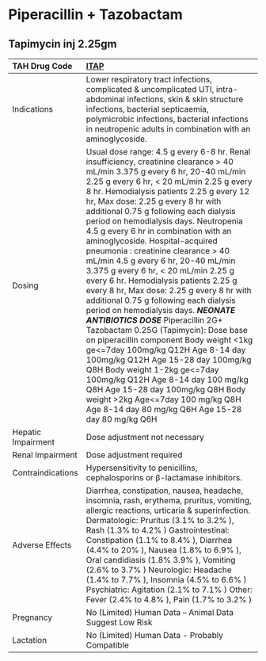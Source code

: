 # Piperacillin + Tazobactam

## Tapimycin inj 2.25gm

| TAH Drug Code      | [**ITAP**](https://www.tahsda.org.tw/drugs/hissearch.php?drug_code=ITAP)                                                                                                                                                                                                                                                                                                                                                                                                                                                                                                                                                                                                                                                                                                                                                                                                                                                                                                                                                                                                                                                      |
|:-------------------|:------------------------------------------------------------------------------------------------------------------------------------------------------------------------------------------------------------------------------------------------------------------------------------------------------------------------------------------------------------------------------------------------------------------------------------------------------------------------------------------------------------------------------------------------------------------------------------------------------------------------------------------------------------------------------------------------------------------------------------------------------------------------------------------------------------------------------------------------------------------------------------------------------------------------------------------------------------------------------------------------------------------------------------------------------------------------------------------------------------------------------|
| Indications        | Lower respiratory tract infections, complicated & uncomplicated UTI, intra-abdominal infections, skin & skin structure infections, bacterial septicaemia, polymicrobic infections, bacterial infections in neutropenic adults in combination with an aminoglycoside.                                                                                                                                                                                                                                                                                                                                                                                                                                                                                                                                                                                                                                                                                                                                                                                                                                                          |
| Dosing             | Usual dose range: 4.5 g every 6-8 hr. Renal insufficiency, creatinine clearance > 40 mL/min 3.375 g every 6 hr, 20-40 mL/min 2.25 g every 6 hr, < 20 mL/min 2.25 g every 8 hr. Hemodialysis patients 2.25 g every 12 hr, Max dose: 2.25 g every 8 hr with additional 0.75 g following each dialysis period on hemodialysis days. Neutropenia 4.5 g every 6 hr in combination with an aminoglycoside. Hospital-acquired pneumonia : creatinine clearance > 40 mL/min 4.5 g every 6 hr, 20-40 mL/min 3.375 g every 6 hr, < 20 mL/min 2.25 g every 6 hr. Hemodialysis patients 2.25 g every 8 hr, Max dose: 2.25 g every 8 hr with additional 0.75 g following each dialysis period on hemodialysis days. *****NEONATE ANTIBIOTICS DOSE***** Piperacillin 2G+ Tazobactam 0.25G (Tapimycin): Dose base on piperacillin component Body weight <1kg ge<=7day 100mg/kg Q12H  Age 8-14 day 100mg/kg Q12H  Age 15-28 day 100mg/kg Q8H Body weight 1-2kg ge<=7day 100mg/kg Q12H  Age 8-14 day 100 mg/kg Q8H  Age 15-28 day 100mg/kg Q8H Body weight >2kg Age<=7day 100 mg/kg Q8H  Age 8-14 day 80 mg/kg Q6H  Age 15-28 day 80 mg/kg Q6H |
| Hepatic Impairment | Dose adjustment not necessary                                                                                                                                                                                                                                                                                                                                                                                                                                                                                                                                                                                                                                                                                                                                                                                                                                                                                                                                                                                                                                                                                                 |
| Renal Impairment   | Dose adjustment required                                                                                                                                                                                                                                                                                                                                                                                                                                                                                                                                                                                                                                                                                                                                                                                                                                                                                                                                                                                                                                                                                                      |
| Contraindications  | Hypersensitivity to penicillins, cephalosporins or β-lactamase inhibitors.                                                                                                                                                                                                                                                                                                                                                                                                                                                                                                                                                                                                                                                                                                                                                                                                                                                                                                                                                                                                                                                    |
| Adverse Effects    | Diarrhea, constipation, nausea, headache, insomnia, rash, erythema, pruritus, vomiting, allergic reactions, urticaria & superinfection. Dermatologic: Pruritus (3.1% to 3.2% ), Rash (1.3% to 4.2% ) Gastrointestinal: Constipation (1.1% to 8.4% ), Diarrhea (4.4% to 20% ), Nausea (1.8% to 6.9% ), Oral candidiasis (1.8% 3.9% ), Vomiting (2.6% to 3.7% ) Neurologic: Headache (1.4% to 7.7% ), Insomnia (4.5% to 6.6% ) Psychiatric: Agitation (2.1% to 7.1% ) Other: Fever (2.4% to 4.8% ), Pain (1.7% to 3.2% )                                                                                                                                                                                                                                                                                                                                                                                                                                                                                                                                                                                                        |
| Pregnancy          | No (Limited) Human Data – Animal Data Suggest Low Risk                                                                                                                                                                                                                                                                                                                                                                                                                                                                                                                                                                                                                                                                                                                                                                                                                                                                                                                                                                                                                                                                        |
| Lactation          | No (Limited) Human Data - Probably Compatible                                                                                                                                                                                                                                                                                                                                                                                                                                                                                                                                                                                                                                                                                                                                                                                                                                                                                                                                                                                                                                                                                 |

